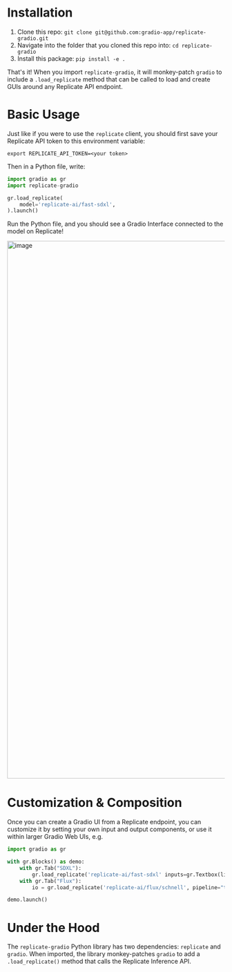 # Installation

1. Clone this repo: `git clone git@github.com:gradio-app/replicate-gradio.git`
2. Navigate into the folder that you cloned this repo into: `cd replicate-gradio`
3. Install this package: `pip install -e .`

<!-- ```bash
pip install replicate-gradio
``` -->

That's it! When you import `replicate-gradio`, it will monkey-patch `gradio` to include a `.load_replicate` method that can be called to load and create GUIs around any Replicate API endpoint.

# Basic Usage

Just like if you were to use the `replicate` client, you should first save your Replicate API token to this environment variable:

```
export REPLICATE_API_TOKEN=<your token>
```

Then in a Python file, write:

```python
import gradio as gr
import replicate-gradio

gr.load_replicate(
    model='replicate-ai/fast-sdxl',
).launch()
```

Run the Python file, and you should see a Gradio Interface connected to the model on Replicate!

<img width="1246" alt="image" src="https://github.com/user-attachments/assets/2c975cbd-965f-4967-9468-d791aabfc9aa">


# Customization & Composition

Once you can create a Gradio UI from a Replicate endpoint, you can customize it by setting your own input and output components, or use it within larger Gradio Web UIs, e.g.

```python
import gradio as gr

with gr.Blocks() as demo:
    with gr.Tab("SDXL"):
        gr.load_replicate('replicate-ai/fast-sdxl' inputs=gr.Textbox(lines=4))
    with gr.Tab("Flux"):
        io = gr.load_replicate('replicate-ai/flux/schnell', pipeline="text-to-image")

demo.launch()
```

# Under the Hood

The `replicate-gradio` Python library has two dependencies: `replicate` and `gradio`. When imported, the library monkey-patches `gradio` to add a `.load_replicate()` method that calls the Replicate Inference API.
```
